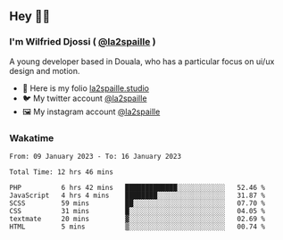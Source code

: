 ## Hey 👋🏾
### I'm Wilfried Djossi ( <a href="https://twitter.com/la2spaille/" target="_blank">@la2spaille</a> )
A young developer based in Douala, who has a particular focus on ui/ux design and motion.

- 🎨 Here is my folio [la2spaille.studio](https://la2spaille.studio/)
- 🐦 My twitter account [@la2spaille](https://twitter.com/la2spaille/)
- 🖼 My instagram account [@la2spaille](https://www.instagram.com/la2spaille/)

### Wakatime
<!--START_SECTION:waka-->

```text
From: 09 January 2023 - To: 16 January 2023

Total Time: 12 hrs 46 mins

PHP          6 hrs 42 mins   █████████████░░░░░░░░░░░░   52.46 %
JavaScript   4 hrs 4 mins    ████████░░░░░░░░░░░░░░░░░   31.87 %
SCSS         59 mins         ██░░░░░░░░░░░░░░░░░░░░░░░   07.70 %
CSS          31 mins         █░░░░░░░░░░░░░░░░░░░░░░░░   04.05 %
textmate     20 mins         ▓░░░░░░░░░░░░░░░░░░░░░░░░   02.69 %
HTML         5 mins          ▒░░░░░░░░░░░░░░░░░░░░░░░░   00.74 %
```

<!--END_SECTION:waka-->
<!--
**la2spaille/la2spaille** is a ✨ _special_ ✨ repository because its `README.md` (this file) appears on your GitHub profile.

Here are some ideas to get you started:

- 🔭 I’m currently working on ...
- 🌱 I’m currently learning ...
- 👯 I’m looking to collaborate on ...
- 🤔 I’m looking for help with ...
- 💬 Ask me about ...
- 📫 How to reach me: ...
- 😄 Pronouns: ...
- ⚡ Fun fact: ...
-->
